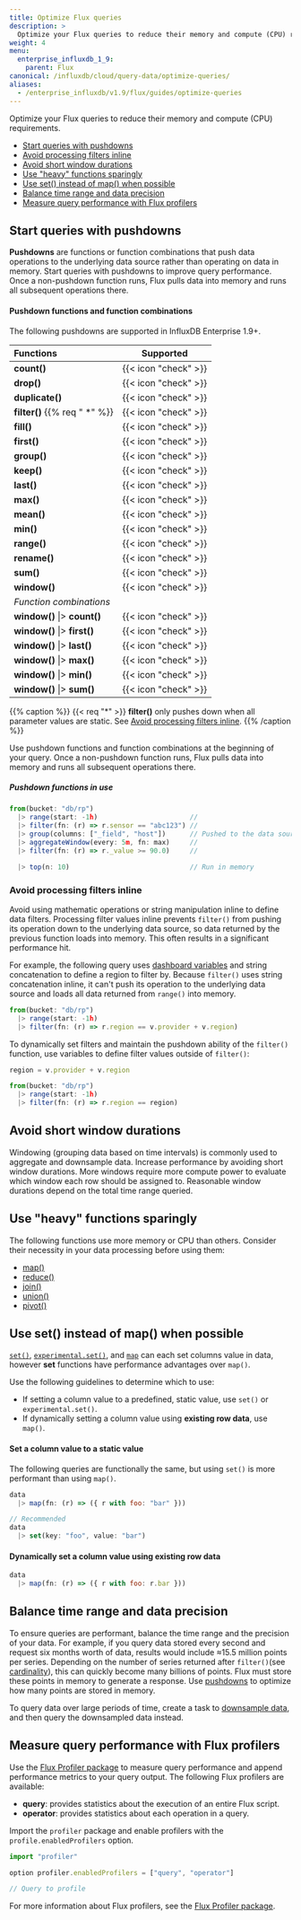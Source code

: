 ```yaml
---
title: Optimize Flux queries
description: >
  Optimize your Flux queries to reduce their memory and compute (CPU) requirements.
weight: 4
menu:
  enterprise_influxdb_1_9:
    parent: Flux
canonical: /influxdb/cloud/query-data/optimize-queries/
aliases:
  - /enterprise_influxdb/v1.9/flux/guides/optimize-queries
---
```


Optimize your Flux queries to reduce their memory and compute (CPU) requirements.

- [Start queries with pushdowns](#start-queries-with-pushdowns)
- [Avoid processing filters inline](#avoid-processing-filters-inline)
- [Avoid short window durations](#avoid-short-window-durations)
- [Use "heavy" functions sparingly](#use-heavy-functions-sparingly)
- [Use set() instead of map() when possible](#use-set-instead-of-map-when-possible)
- [Balance time range and data precision](#balance-time-range-and-data-precision)
- [Measure query performance with Flux profilers](#measure-query-performance-with-flux-profilers)

## Start queries with pushdowns
**Pushdowns** are functions or function combinations that push data operations to the underlying data source rather than operating on data in memory. Start queries with pushdowns to improve query performance. Once a non-pushdown function runs, Flux pulls data into memory and runs all subsequent operations there.

#### Pushdown functions and function combinations
The following pushdowns are supported in InfluxDB Enterprise 1.9+.

| Functions                      | Supported            |
| :----------------------------- | :------------------: |
| **count()**                    | {{< icon "check" >}} |
| **drop()**                     | {{< icon "check" >}} |
| **duplicate()**                | {{< icon "check" >}} |
| **filter()** {{% req " \*" %}} | {{< icon "check" >}} |
| **fill()**                     | {{< icon "check" >}} |
| **first()**                    | {{< icon "check" >}} |
| **group()**                    | {{< icon "check" >}} |
| **keep()**                     | {{< icon "check" >}} |
| **last()**                     | {{< icon "check" >}} |
| **max()**                      | {{< icon "check" >}} |
| **mean()**                     | {{< icon "check" >}} |
| **min()**                      | {{< icon "check" >}} |
| **range()**                    | {{< icon "check" >}} |
| **rename()**                   | {{< icon "check" >}} |
| **sum()**                      | {{< icon "check" >}} |
| **window()**                   | {{< icon "check" >}} |
| _Function combinations_        |                      |
| **window()** \|> **count()**   | {{< icon "check" >}} |
| **window()** \|> **first()**   | {{< icon "check" >}} |
| **window()** \|> **last()**    | {{< icon "check" >}} |
| **window()** \|> **max()**     | {{< icon "check" >}} |
| **window()** \|> **min()**     | {{< icon "check" >}} |
| **window()** \|> **sum()**     | {{< icon "check" >}} |

{{% caption %}}
{{< req "\*" >}} **filter()** only pushes down when all parameter values are static.
See [Avoid processing filters inline](#avoid-processing-filters-inline).
{{% /caption %}}

Use pushdown functions and function combinations at the beginning of your query.
Once a non-pushdown function runs, Flux pulls data into memory and runs all
subsequent operations there.

##### Pushdown functions in use
```js
from(bucket: "db/rp")
  |> range(start: -1h)                       //
  |> filter(fn: (r) => r.sensor == "abc123") //
  |> group(columns: ["_field", "host"])      // Pushed to the data source
  |> aggregateWindow(every: 5m, fn: max)     //
  |> filter(fn: (r) => r._value >= 90.0)     //

  |> top(n: 10)                              // Run in memory
```

### Avoid processing filters inline
Avoid using mathematic operations or string manipulation inline to define data filters.
Processing filter values inline prevents `filter()` from pushing its operation down
to the underlying data source, so data returned by the
previous function loads into memory.
This often results in a significant performance hit.

For example, the following query uses [dashboard variables](/influxdb/v2.0/visualize-data/variables/)
and string concatenation to define a region to filter by.
Because `filter()` uses string concatenation inline, it can't push its operation
to the underlying data source and loads all data returned from `range()` into memory.

```js
from(bucket: "db/rp")
  |> range(start: -1h)                      
  |> filter(fn: (r) => r.region == v.provider + v.region)
```

To dynamically set filters and maintain the pushdown ability of the `filter()` function,
use variables to define filter values outside of `filter()`:

```js
region = v.provider + v.region

from(bucket: "db/rp")
  |> range(start: -1h)                      
  |> filter(fn: (r) => r.region == region)
```

## Avoid short window durations
Windowing (grouping data based on time intervals) is commonly used to aggregate and downsample data.
Increase performance by avoiding short window durations.
More windows require more compute power to evaluate which window each row should be assigned to.
Reasonable window durations depend on the total time range queried.

## Use "heavy" functions sparingly
The following functions use more memory or CPU than others.
Consider their necessity in your data processing before using them:

- [map()](/influxdb/v2.0/reference/flux/stdlib/built-in/transformations/map/)
- [reduce()](/influxdb/v2.0/reference/flux/stdlib/built-in/transformations/aggregates/reduce/)
- [join()](/influxdb/v2.0/reference/flux/stdlib/built-in/transformations/join/)
- [union()](/influxdb/v2.0/reference/flux/stdlib/built-in/transformations/union/)
- [pivot()](/influxdb/v2.0/reference/flux/stdlib/built-in/transformations/pivot/)


## Use set() instead of map() when possible
[`set()`](/influxdb/v2.0/reference/flux/stdlib/built-in/transformations/set/),
[`experimental.set()`](/influxdb/v2.0/reference/flux/stdlib/experimental/set/),
and [`map`](/influxdb/v2.0/reference/flux/stdlib/built-in/transformations/map/)
can each set columns value in data, however **set** functions have performance
advantages over `map()`.

Use the following guidelines to determine which to use:

- If setting a column value to a predefined, static value, use `set()` or `experimental.set()`.
- If dynamically setting a column value using **existing row data**, use `map()`.

#### Set a column value to a static value
The following queries are functionally the same, but using `set()` is more performant than using `map()`.

```js
data
  |> map(fn: (r) => ({ r with foo: "bar" }))

// Recommended
data
  |> set(key: "foo", value: "bar")
```

#### Dynamically set a column value using existing row data
```js
data
  |> map(fn: (r) => ({ r with foo: r.bar }))
```

## Balance time range and data precision
To ensure queries are performant, balance the time range and the precision of your data.
For example, if you query data stored every second and request six months worth of data,
results would include ≈15.5 million points per series.  Depending on the number of series returned after `filter()`(see [cardinality](/enterprise_influxdb/v1.9/concepts/glossary/#series-cardinality)), this can quickly become many billions of points.
Flux must store these points in memory to generate a response. Use [pushdowns](#pushdown-functions-and-function-combinations) to optimize how many points are stored in memory.

To query data over large periods of time, create a task to [downsample data](/influxdb/v2.0/process-data/common-tasks/downsample-data/), and then query the downsampled data instead.

## Measure query performance with Flux profilers
Use the [Flux Profiler package](/influxdb/v2.0/reference/flux/stdlib/profiler/)
to measure query performance and append performance metrics to your query output.
The following Flux profilers are available:

- **query**: provides statistics about the execution of an entire Flux script.
- **operator**: provides statistics about each operation in a query.

Import the `profiler` package and enable profilers with the `profile.enabledProfilers` option.

```js
import "profiler"

option profiler.enabledProfilers = ["query", "operator"]

// Query to profile
```

For more information about Flux profilers, see the [Flux Profiler package](/influxdb/v2.0/reference/flux/stdlib/profiler/).
